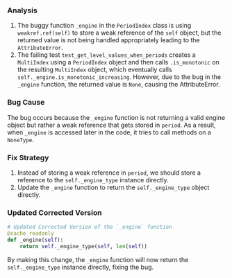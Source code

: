 ### Analysis
1. The buggy function `_engine` in the `PeriodIndex` class is using `weakref.ref(self)` to store a weak reference of the `self` object, but the returned value is not being handled appropriately leading to the `AttributeError`.
2. The failing test `test_get_level_values_when_periods` creates a `MultiIndex` using a `PeriodIndex` object and then calls `.is_monotonic` on the resulting `MultiIndex` object, which eventually calls `self._engine.is_monotonic_increasing`. However, due to the bug in the `_engine` function, the returned value is `None`, causing the AttributeError.
   
### Bug Cause
The bug occurs because the `_engine` function is not returning a valid engine object but rather a weak reference that gets stored in `period`. As a result, when `_engine` is accessed later in the code, it tries to call methods on a `NoneType`.

### Fix Strategy
1. Instead of storing a weak reference in `period`, we should store a reference to the `self._engine_type` instance directly.
2. Update the `_engine` function to return the `self._engine_type` object directly.

### Updated Corrected Version
```python
# Updated Corrected Version of the `_engine` function
@cache_readonly
def _engine(self):
    return self._engine_type(self, len(self))
``` 

By making this change, the `_engine` function will now return the `self._engine_type` instance directly, fixing the bug.